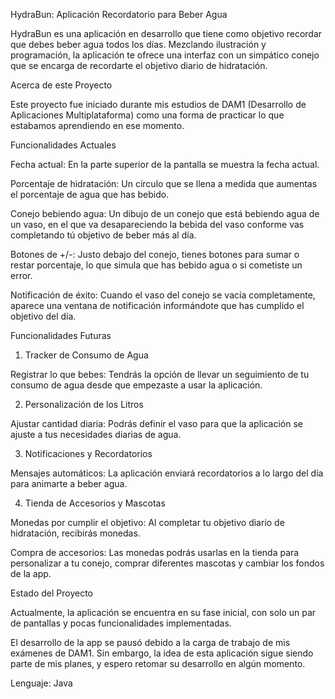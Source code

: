 HydraBun: Aplicación Recordatorio para Beber Agua

HydraBun es una aplicación en desarrollo que tiene como objetivo recordar que debes beber agua todos los días. Mezclando ilustración y programación, la aplicación te ofrece una interfaz con un simpático conejo que se encarga de recordarte el objetivo diario de hidratación.

Acerca de este Proyecto

Este proyecto fue iniciado durante mis estudios de DAM1 (Desarrollo de Aplicaciones Multiplataforma) como una forma de practicar lo que estabamos aprendiendo en ese momento.

Funcionalidades Actuales

Fecha actual: En la parte superior de la pantalla se muestra la fecha actual.

Porcentaje de hidratación: Un círculo que se llena a medida que aumentas el porcentaje de agua que has bebido.

Conejo bebiendo agua: Un dibujo de un conejo que está bebiendo agua de un vaso, en el que va desapareciendo la bebida del vaso conforme vas completando tú objetivo de beber más al día.

Botones de +/-: Justo debajo del conejo, tienes botones para sumar o restar porcentaje, lo que simula que has bebido agua o si cometiste un error.

Notificación de éxito: Cuando el vaso del conejo se vacía completamente, aparece una ventana de notificación informándote que has cumplido el objetivo del día.

Funcionalidades Futuras
1. Tracker de Consumo de Agua

Registrar lo que bebes: Tendrás la opción de llevar un seguimiento de tu consumo de agua desde que empezaste a usar la aplicación.

2. Personalización de los Litros

Ajustar cantidad diaria: Podrás definir el vaso para que la aplicación se ajuste a tus necesidades diarias de agua.

3. Notificaciones y Recordatorios

Mensajes automáticos: La aplicación enviará recordatorios a lo largo del día para animarte a beber agua.

4. Tienda de Accesorios y Mascotas

Monedas por cumplir el objetivo: Al completar tu objetivo diario de hidratación, recibirás monedas.

Compra de accesorios: Las monedas podrás usarlas en la tienda para personalizar a tu conejo, comprar diferentes mascotas y cambiar los fondos de la app.

Estado del Proyecto

Actualmente, la aplicación se encuentra en su fase inicial, con solo un par de pantallas y pocas funcionalidades implementadas.

El desarrollo de la app se pausó debido a la carga de trabajo de mis exámenes de DAM1. Sin embargo, la idea de esta aplicación sigue siendo parte de mis planes, y espero retomar su desarrollo en algún momento.


Lenguaje: Java

